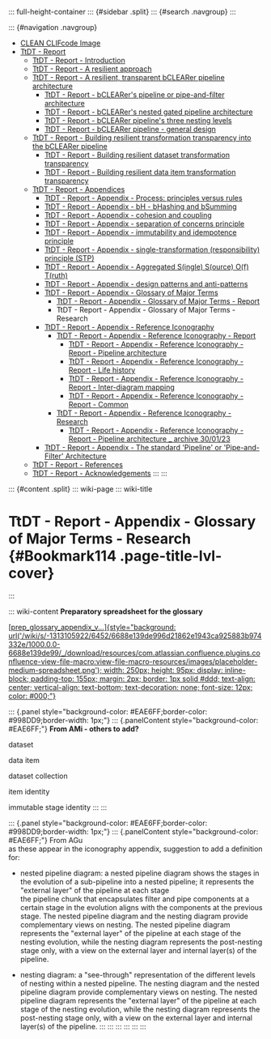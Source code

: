 ::: full-height-container
::: {#sidebar .split}
::: {#search .navgroup}
:::

::: {#navigation .navgroup}
-   [CLEAN CLIFcode Image](page5501091875.md)
-   [TtDT - Report](page5766283265.md)
    -   [TtDT - Report - Introduction](page5765071213.md)
    -   [TtDT - Report - A resilient approach](page5769560149.md)
    -   [TtDT - Report - A resilient, transparent bCLEARer pipeline
        architecture](page5766316210.md)
        -   [TtDT - Report - bCLEARer\'s pipeline or pipe-and-filter
            architecture](page5773230168.md)
        -   [TtDT - Report - bCLEARer\'s nested gated pipeline
            architecture](page5773656071.md)
        -   [TtDT - Report - bCLEARer pipeline\'s three nesting
            levels](page5766545422.md)
        -   [TtDT - Report - bCLEARer pipeline - general
            design](page5775163422.md)
    -   [TtDT - Report - Building resilient transformation transparency
        into the bCLEARer pipeline](page5769494532.md)
        -   [TtDT - Report - Building resilient dataset transformation
            transparency](page5765136857.md)
        -   [TtDT - Report - Building resilient data item transformation
            transparency](page5766316201.md)
    -   [TtDT - Report - Appendices](page5768675336.md)
        -   [TtDT - Report - Appendix - Process: principles versus
            rules](page5769003012.md)
        -   [TtDT - Report - Appendix - bH - bHashing and
            bSumming](page5768839184.md)
        -   [TtDT - Report - Appendix - cohesion and
            coupling](page5772804097.md)
        -   [TtDT - Report - Appendix - separation of concerns
            principle](page5772804106.md)
        -   [TtDT - Report - Appendix - immutability and idempotence
            principle](page5772869633.md)
        -   [TtDT - Report - Appendix - single-transformation
            (responsibility) principle (STP)](page5772804114.md)
        -   [TtDT - Report - Appendix - Aggregated S(ingle) S(ource)
            O(f) T(ruth)](page5773328385.md)
        -   [TtDT - Report - Appendix - design patterns and
            anti-patterns](page5775982593.md)
        -   [TtDT - Report - Appendix - Glossary of Major
            Terms](page5780340771.md)
            -   [TtDT - Report - Appendix - Glossary of Major Terms -
                Report](page5793284135.md)
            -   TtDT - Report - Appendix - Glossary of Major Terms -
                Research
        -   [TtDT - Report - Appendix - Reference
            Iconography](page5784010894.md)
            -   [TtDT - Report - Appendix - Reference Iconography -
                Report](page5783355393.md)
                -   [TtDT - Report - Appendix - Reference Iconography -
                    Report - Pipeline architecture](page5797249025.md)
                -   [TtDT - Report - Appendix - Reference Iconography -
                    Report - Life history](page5796298761.md)
                -   [TtDT - Report - Appendix - Reference Iconography -
                    Report - Inter-diagram mapping](page5796299378.md)
                -   [TtDT - Report - Appendix - Reference Iconography -
                    Report - Common](page5796299991.md)
            -   [TtDT - Report - Appendix - Reference Iconography -
                Research](page5785092097.md)
                -   [TtDT - Report - Appendix - Reference Iconography -
                    Report - Pipeline architecture \_ archive
                    30/01/23](page5796331521.md)
        -   [TtDT - Report - Appendix - The standard \'Pipeline\' or
            \'Pipe-and-Filter\' Architecture](page5784338433.md)
    -   [TtDT - Report - References](page5766578192.md)
    -   [TtDT - Report - Acknowledgements](page5766545409.md)
:::
:::

::: {#content .split}
::: wiki-page
::: wiki-title
# TtDT - Report - Appendix - Glossary of Major Terms - Research {#Bookmark114 .page-title-lvl-cover}
:::

::: wiki-content
**Preparatory spreadsheet for the glossary**

[[prep_glossary_appendix_v...]{style="background: url('/wiki/s/-1313105922/6452/6688e139de996d21862e1943ca925883b974332e/1000.0.0-6688e139de99/_/download/resources/com.atlassian.confluence.plugins.confluence-view-file-macro:view-file-macro-resources/images/placeholder-medium-spreadsheet.png'); width: 250px; height: 95px; display: inline-block; padding-top: 155px; margin: 2px; border: 1px solid #ddd; text-align: center; vertical-align: text-bottom; text-decoration: none; font-size: 12px; color: #000;"}](https://borocvi.atlassian.net/wiki/spaces/bie/pages/5793218610/TtDT+-+Report+-+Appendix+-+Glossary+of+Major+Terms+-+Research?preview=%2F5793218610%2F5799903286%2Fprep_glossary_appendix_v0.04_AGu.xlsx "https://borocvi.atlassian.net/wiki/spaces/bie/pages/5793218610/TtDT+-+Report+-+Appendix+-+Glossary+of+Major+Terms+-+Research?preview=%2F5793218610%2F5799903286%2Fprep_glossary_appendix_v0.04_AGu.xlsx")

::: {.panel style="background-color: #EAE6FF;border-color: #998DD9;border-width: 1px;"}
::: {.panelContent style="background-color: #EAE6FF;"}
**From AMi - others to add?**

dataset

data item

dataset collection

item identity

immutable stage identity
:::
:::

::: {.panel style="background-color: #EAE6FF;border-color: #998DD9;border-width: 1px;"}
::: {.panelContent style="background-color: #EAE6FF;"}
From AGu\
as these appear in the iconography appendix, suggestion to add a
definition for:

-   nested pipeline diagram: a nested pipeline diagram shows the stages
    in the evolution of a sub-pipeline into a nested pipeline; it
    represents the \"external layer\" of the pipeline at each stage\
    the pipeline chunk that encapsulates filter and pipe components at a
    certain stage in the evolution aligns with the components at the
    previous stage. The nested pipeline diagram and the nesting diagram
    provide complementary views on nesting. The nested pipeline diagram
    represents the \"external layer\" of the pipeline at each stage of
    the nesting evolution, while the nesting diagram represents the
    post-nesting stage only, with a view on the external layer and
    internal layer(s) of the pipeline.

-   nesting diagram: a \"see-through\" representation of the different
    levels of nesting within a nested pipeline. The nesting diagram and
    the nested pipeline diagram provide complementary views on nesting.
    The nested pipeline diagram represents the \"external layer\" of the
    pipeline at each stage of the nesting evolution, while the nesting
    diagram represents the post-nesting stage only, with a view on the
    external layer and internal layer(s) of the pipeline.
:::
:::
:::
:::
:::
:::
